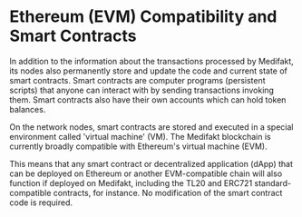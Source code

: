 # Ethereum (EVM) Compatibility and Smart Contracts

In addition to the information about the transactions processed by Medifakt, its nodes also permanently store and update the code and current state of smart contracts. Smart contracts are computer programs (persistent scripts) that anyone can interact with by sending transactions invoking them. Smart contracts also have their own accounts which can hold token balances.  

On the network nodes, smart contracts are stored and executed in a special environment called 'virtual machine' (VM). The Medifakt blockchain is currently broadly compatible with Ethereum's virtual machine (EVM). 

This means that any smart contract or decentralized application (dApp) that can be deployed on Ethereum or another EVM-compatible chain will also function if deployed on Medifakt, including the TL20 and ERC721 standard-compatible contracts, for instance. No modification of the smart contract code is required. 
